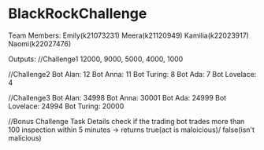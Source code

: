 # BlackRockChallenge
 Team Members: 
 Emily(k21073231)
 Meera(k21120949)
 Kamilia(k22023917)
 Naomi(k22027476)
 
 Outputs:
 //Challenge1
 12000, 9000, 5000, 4000, 1000 
 
 //Challenge2
 Bot Alan: 12
 Bot Anna: 11
 Bot Turing: 8
 Bot Ada: 7
 Bot Lovelace: 4
 
 
//Challenge3 
Bot Alan: 34998
Bot Anna: 30001
Bot Ada: 24999
Bot Lovelace: 24994
Bot Turing: 20000

//Bonus Challenge Task Details 
check if the trading bot trades more than 100 inspection within 5 minutes -> returns true(act is maloicious)/ false(isn't malicious) 
